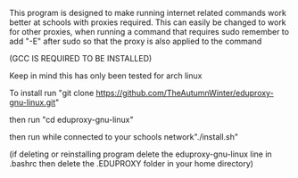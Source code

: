 This program is designed to make running internet related commands work better at schools with proxies required. This can easily be changed to work for other proxies, 
when running a command that requires sudo remember to add "-E" after sudo so that the proxy is also applied to the command






(GCC IS REQUIRED TO BE INSTALLED)


Keep in mind this has only been tested for arch linux

To install run "git clone https://github.com/TheAutumnWinter/eduproxy-gnu-linux.git"

then run "cd eduproxy-gnu-linux"

then run while connected to your schools network"./install.sh"


(if deleting or reinstalling program delete the eduproxy-gnu-linux line in .bashrc then delete the .EDUPROXY folder in your home directory)
